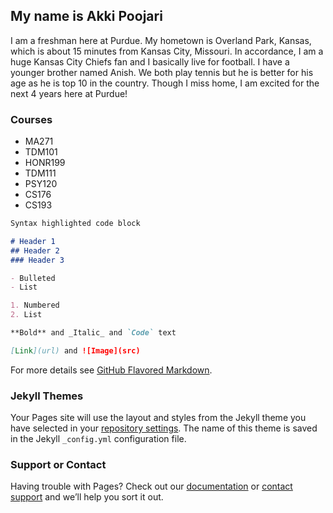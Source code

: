 ## My name is Akki Poojari

I am a freshman here at Purdue. My hometown is Overland Park, Kansas, which is about 15 minutes from Kansas City, Missouri. In accordance, I am a huge Kansas City Chiefs fan and I basically live for football. I have a younger brother named Anish. We both play tennis but he is better for his age as he is top 10 in the country. Though I miss home, I am excited for the next 4 years here at Purdue!

### Courses

- MA271  
- TDM101  
- HONR199  
- TDM111  
- PSY120  
- CS176  
- CS193  

```markdown
Syntax highlighted code block

# Header 1
## Header 2
### Header 3

- Bulleted
- List

1. Numbered
2. List

**Bold** and _Italic_ and `Code` text

[Link](url) and ![Image](src)
```

For more details see [GitHub Flavored Markdown](https://guides.github.com/features/mastering-markdown/).

### Jekyll Themes

Your Pages site will use the layout and styles from the Jekyll theme you have selected in your [repository settings](https://github.com/kalutes/CS193_Fall18_Lab1/settings). The name of this theme is saved in the Jekyll `_config.yml` configuration file.

### Support or Contact

Having trouble with Pages? Check out our [documentation](https://help.github.com/categories/github-pages-basics/) or [contact support](https://github.com/contact) and we’ll help you sort it out.
